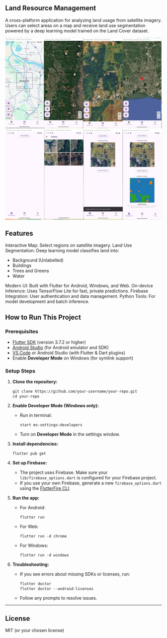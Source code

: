 ## Land Resource Management
A cross-platform application for analyzing land usage from satellite imagery.
Users can select areas on a map and receive land use segmentation powered by a deep learning model trained on the Land Cover dataset.

![Map Page Screenshot](assets/imag_2.png)
![Map Page Screenshot_1](assets/image_3.png)

## Features
Interactive Map: Select regions on satellite imagery.
Land Use Segmentation: Deep learning model classifies land into:
- Background (Unlabelled)
- Buildings
- Trees and Greens
- Water

Modern UI: Built with Flutter for Android, Windows, and Web.
On-device Inference: Uses TensorFlow Lite for fast, private predictions.
Firebase Integration: User authentication and data management.
Python Tools: For model development and batch inference.



## How to Run This Project

### Prerequisites

- [Flutter SDK](https://flutter.dev/docs/get-started/install) (version 3.7.2 or higher)
- [Android Studio](https://developer.android.com/studio) (for Android emulator and SDK)
- [VS Code](https://code.visualstudio.com/) or Android Studio (with Flutter & Dart plugins)
- Enable **Developer Mode** on Windows (for symlink support)

### Setup Steps

1. **Clone the repository:**
   ```
   git clone https://github.com/your-username/your-repo.git
   cd your-repo
   ```

2. **Enable Developer Mode (Windows only):**
   - Run in terminal:  
     ```
     start ms-settings:developers
     ```
   - Turn on **Developer Mode** in the settings window.

3. **Install dependencies:**
   ```
   flutter pub get
   ```

4. **Set up Firebase:**
   - The project uses Firebase. Make sure your `lib/firebase_options.dart` is configured for your Firebase project.
   - If you use your own Firebase, generate a new `firebase_options.dart` using the [FlutterFire CLI](https://firebase.flutter.dev/docs/cli/).

5. **Run the app:**
   - For Android:
     ```
     flutter run
     ```
   - For Web:
     ```
     flutter run -d chrome
     ```
   - For Windows:
     ```
     flutter run -d windows
     ```

6. **Troubleshooting:**
   - If you see errors about missing SDKs or licenses, run:
     ```
     flutter doctor
     flutter doctor --android-licenses
     ```
   - Follow any prompts to resolve issues.

---

## License

MIT (or your chosen license)


